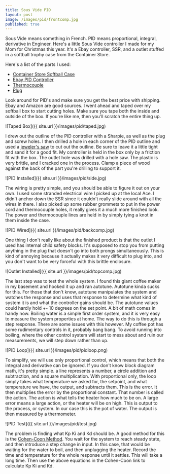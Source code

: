 ```yaml
---
title: Sous Vide PID
layout: post
image: /images/pid/frontcomp.jpg
published: true
---
```


Sous Vide means something in French. PID means proportional, integral, derivative in Engineer. Here's a little Sous Vide controller I made for my Mom for Christmas this year. It's a Ebay controller, SSR, and a outlet stuffed in a softball trophy case from the Container Store.

<!-- more -->

Here's a list of the parts I used:

* [Container Store Softball Case](http://www.containerstore.com/shop/collections?productId=10000577)
* [Ebay PID Controller](http://r.ebay.com/ZUyJxd)
* [Thermocouple](http://r.ebay.com/si0jMq)
* [Plug](http://smile.amazon.com/dp/B000KKK2SA)

Look around for PID's and make sure you get the best price with shipping. Ebay and Amazon are good sources. I went ahead and taped over my softball box to start cutting holes. Make sure you tape both the inside and outside of the box. If you're like me, then you'll scratch the entire thing up.

![Taped Box]({{ site.url }}/images/pid/taped.jpg)

I drew out the outline of the PID controller with a Sharpie, as well as the plug and screw holes. I then drilled a hole in each corner of the PID outline and used a [jeweler's saw](http://www.ebay.com/bhp/jewelers-saw) to cut out the outline. Be sure to leave it a little tight and sand it for a good fit. My controller is held in the box only by a friction fit with the box. The outlet hole was drilled with a hole saw. The plastic is very brittle, and I cracked one in the process. Clamp a piece of wood against the back of the part you're drilling to support it.

![PID Installed]({{ site.url }}/images/pid/side.jpg)

The wiring is pretty simple, and you should be able to figure it out on your own. I used some stranded electrical wire I picked up at the local Ace. I didn't anchor down the SSR since it couldn't really slide around with all the wires in there. I also picked up some rubber grommets to put in the power cord and thermocouple holes, it really gives it a much more finished look. The power and thermocouple lines are held in by simply tying a knot in them inside the case.

![PID Wired]({{ site.url }}/images/pid/backcomp.jpg)

One thing I don't really like about the finished product is that the outlet I used has internal child safety blocks. It's supposed to stop you from putting anything in the plug that doesn't go into both prongs simultaneously. This is kind of annoying because it actually makes it very difficult to plug into, and you don't want to be very forceful with this brittle enclosure.

![Outlet Installed]({{ site.url }}/images/pid/topcomp.jpg)

The last step was to test the whole system. I found this giant coffee maker in my basement and hooked it up and ran autotune. Autotune kinda sucks for this. For those that don't know, autotune manipulates the system and watches the response and uses that response to determine what kind of system it is and what the controller gains should be. The autotune values could hardly hold +- 10 degrees on the set point. A bit of math comes in handy now. Boiling water is a simple first order system, and it is very easy to measure the system properties at home. The way to do this is through a step response. There are some issues with this however. My coffee pot has some rudimentary controls in it, probably bang bang. To avoid running into boiling, where the other control system will start to mess about and ruin our measurements, we will step down rather than up.

![PID Loop]({{ site.url }}/images/pid/pidloop.png)

To simplify, we will use only proportional control, which means that both the integral and derivative can be ignored. If you don't know block diagram math, it's pretty simple. a line represents a number, a circle addition and subtraction, and a square multiplication. With proportional only, the loop simply takes what temperature we asked for, the setpoint, and what temperature we have, the output, and subtracts them. This is the error. It then multiplies the error by the proportional constant. That number is called the action. The action is what tells the heater how much to be on. A large error means a large action, or the heater will be on high. This is output to the process, or system. In our case this is the pot of water. The output is then measured by a thermometer.

![PID Test]({{ site.url }}/images/pid/test.jpg)

The problem is finding what Kp Ki and Kd should be. A good method for this is the [Cohen-Coon Method](https://controls.engin.umich.edu/wiki/index.php/PIDTuningClassical#Cohen-Coon_Method). You wait for the system to reach steady state, and then introduce a step change in input. In this case, that would be waiting for the water to boil, and then unplugging the heater. Record the time and temperature for the whole response until it settles. This will take a long time. Then use the above equations in the Cohen-Coon link to calculate Kp Ki and Kd.